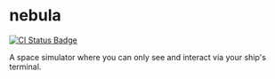 # nebula

[![CI Status Badge](https://github.com/haleylab/nebula/actions/workflows/test.yml/badge.svg)](https://github.com/haleylab/nebula/actions)

A space simulator where you can only see and interact via your ship's terminal.
